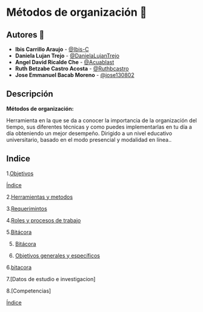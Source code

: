 

# Métodos de organización :notebook:

## Autores :pencil:
* **Ibis Carrillo Araujo** - [@Ibis-C](https://github.com/Ibis-C "@Ibis-C")
* **Daniela Lujan Trejo** - [@DanielaLujanTrejo](https://github.com/DanielaLujanTrejo "@DanielaLujanTrejo") 
* **Angel David Ricalde Che** - [@Acuablast](https://github.com/Acuablast "@JAcuablast")
* **Ruth Betzabe Castro Acosta** - [@Ruthbcastro](https://github.com/Ruthbcastro "@Ruthbcastro")
* **Jose Emmanuel Bacab Moreno** - [@jose130802](https://github.com/jose130802 "jose130802")
## Descripción
**Métodos de organización:**

Herramienta en la que se da a conocer la importancia de la organización del tiempo, sus diferentes técnicas y como puedes implementarlas en tu día a día obteniendo un mejor desempeño. Dirigido a un nivel educativo universitario, basado en el modo presencial y modalidad en línea..

## Indice

1.[Objetivos](https://github.com/Ibis-C/Metodos-de-organizaci-n/blob/main/Documentacion/1.%20Objetivos.md#objetivos "Objetivos")




[Índice](https://github.com/Ibis-C/Metodos-de-organizaci-n/tree/main#%C3%ADndice "íNDICE")


2.[Herramientas y metodos]( "Requerimientos")


3.[Requerimintos](https://github.com/Audny738/POO_Project/blob/master/DOCUMENTACIÓN/3.%20Historias%20de%20Usuario.md "Historias de usuario")

4.[Roles y procesos de trabajo](https://github.com/Audny738/POO_Project/blob/master/DOCUMENTACIÓN/4.%20CasosDeUso.md "Casos de uso")


5.[Bitácora](https://github.com/Audny738/POO_Project/blob/master/DOCUMENTACIÓN/5.%20Herramientas%20e%20investigacion.md "Herramientas e investigación")

5. [Bitácora](https://github.com/Audny738/POO_Project/blob/master/DOCUMENTACIÓN/5.%20Herramientas%20e%20investigacion.md "Herramientas e investigación")

1. [Objetivos generales y específicos](https://github.com/Ibis-C/Metodos-de-organizaci-n/blob/José_Emmanuel_Bacab_Moreno/Objetivos.md#objetivos-generales-y-espec%C3%ADficos "Objetivos generales y específicos")


6.[bitacora](https://github.com/Audny738/POO_Project/blob/master/DOCUMENTACIÓN/6.%20Procesos%20y%20Roles.md "Procesos y Roles")

7.[Datos de estudio e investigacion]

8.[Competencias]





[Índice](https://github.com/Ibis-C/Metodos-de-organizaci-n/tree/main#%C3%ADndice "íNDICE")



